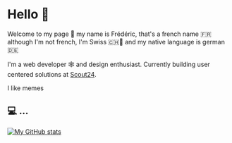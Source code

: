 # Hello 👋

Welcome to my page :open_hands: my name is Frédéric, that's a french name :fr: although I'm not french, I'm Swiss 🇨🇭🧀 and my native language is german :de:

I'm a web developer :spider_web: and design enthusiast. Currently building user centered solutions at [Scout24](https://github.com/is24ch).

I like memes
<!-- <img src='https://random-memer.herokuapp.com/' title="Meme" alt="Please refresh the page if the meme doesn't show up."> -->

## :computer: ...

[![My GitHub stats](https://github-readme-stats.vercel.app/api?username=FrediLehmann&show_icons=true&count_private=true)](https://github.com/anuraghazra/github-readme-stats)

<!--
**FrediLehmann/FrediLehmann** is a ✨ _special_ ✨ repository because its `README.md` (this file) appears on your GitHub profile.

Here are some ideas to get you started:

- 🔭 I’m currently working on ...
- 🌱 I’m currently learning ...
- 👯 I’m looking to collaborate on ...
- 🤔 I’m looking for help with ...
- 💬 Ask me about ...
- 📫 How to reach me: ...
- 😄 Pronouns: ...
- ⚡ Fun fact: ...
-->
